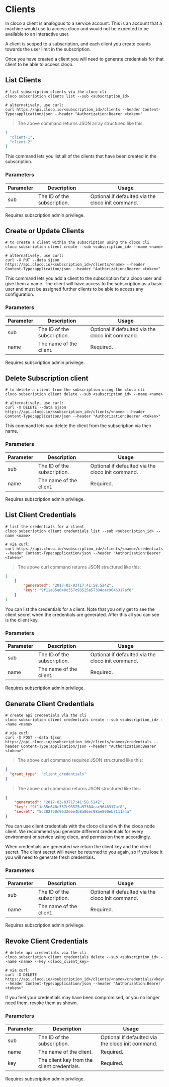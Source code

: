# Clients

In cloco a client is analogous to a service account.  This is an account that a machine would use to access cloco and would not be expected to be available to an interactive user.

A client is scoped to a subscription, and each client you create counts towards the user limit in the subscription.

Once you have created a client you will need to generate credentials for that client to be able to access cloco.

## List Clients

```shell
# list subscription clients via the cloco cli
cloco subscription clients list --sub <subscription_id>

# alternatively, use curl:
curl https://api.cloco.io/<subscription_id>/clients --header Content-Type:application/json --header "Authorization:Bearer <token>"
```

> The above command returns JSON array structured like this:

```json
[
  "client-1",
  "client-2"
]
```

This command lets you list all of the clients that have been created in the subscription.

### Parameters

Parameter | Description | Usage
--------- | ----------- | -----
sub | The ID of the subscription. | Optional if defaulted via the cloco init command.

<aside class="notice">
Requires subscription admin privilege.
</aside>

## Create or Update Clients

```shell
# to create a client within the subscription using the cloco cli
cloco subscription client create --sub <subscription_id> --name <name>

# alternatively, use curl:
curl -X PUT --data $json https://api.cloco.io/<subscription_id>/clients/<name> --header Content-Type:application/json --header "Authorization:Bearer <token>"
```

This command lets you add a client to the subscription for a cloco user and give them a name.  The client will have access to the subscription as a basic user and must be assigned further clients to be able to access any configuration.

### Parameters

Parameter | Description | Usage
--------- | ----------- | -----
sub | The ID of the subscription. | Optional if defaulted via the cloco init command.
name | The name of the client. | Required.

<aside class="notice">
Requires subscription admin privilege.
</aside>

## Delete Subscription client

```shell
# to delete a client from the subscription using the cloco cli
cloco subscription client delete --sub <subscription_id> --name <name>

# alternatively, use curl:
curl -X DELETE --data $json https://api.cloco.io/<subscription_id>/clients/<name> --header Content-Type:application/json --header "Authorization:Bearer <token>"
```

This command lets you delete the client from the subscription via their name.  

### Parameters

Parameter | Description | Usage
--------- | ----------- | -----
sub | The ID of the subscription. | Optional if defaulted via the cloco init command.
name | The name of the client. | Required.

<aside class="notice">
Requires subscription admin privilege.
</aside>

## List Client Credentials

```shell
# list the credentials for a client
cloco subscription client credentials list --sub <subscription_id> --name <name>

# via curl:
curl https://api.cloco.io/<subscription_id>/clients/<name>/credentials  --header Content-Type:application/json --header "Authorization:Bearer <token>"
```

> The above curl command returns JSON structured like this:

```json
[
    {
        "generated": "2017-03-03T17:41:58.524Z",
        "key": "9f11a85e648c357c93525a57304cac9646317af8"
    }
]
```

You can list the credentials for a client.  Note that you only get to see the client secret when the credentials are generated.  After this all you can see is the client key.

### Parameters

Parameter | Description | Usage
--------- | ----------- | -----
sub | The ID of the subscription. | Optional if defaulted via the cloco init command.
name | The name of the client. | Required.

<aside class="notice">
Requires subscription admin privilege.
</aside>

## Generate Client Credentials

```shell
# create api credentials vla the cli
cloco subscription client credentials create --sub <subscription_id> --name <name>

# via curl:
curl -X POST --data $json https://api.cloco.io/<subscription_id>/clients/<name>/credentials --header Content-Type:application/json --header "Authorization:Bearer <token>"
```

> The above curl command requires JSON structured like this:

```json
{
  "grant_type": "client_credentials"
}
```

> The above curl command returns JSON structured like this:

```json
{
    "generated": "2017-03-03T17:41:58.524Z",
    "key": "9f11a85e648c357c93525a57304cac9646317af8",
    "secret": "5c382f50c9632eee4b8a86ec98ae800eb7111a4a"
}
```

You can use client credentials with the cloco cli and with the cloco node client.  We recommend you generate different credentials for every environment or service using cloco, and permission them accordingly.  

When credentials are generated we return the client key and the client secret.  The client secret will never be returned to you again, so if you lose it you will need to generate fresh credentials.

### Parameters

Parameter | Description | Usage
--------- | ----------- | -----
sub | The ID of the subscription. | Optional if defaulted via the cloco init command.
name | The name of the client. | Required.

<aside class="notice">
Requires subscription admin privilege.
</aside>

## Revoke Client Credentials

```shell
# delete api credentials via the cli
cloco subscription client credentials delete --sub <subscription_id> --name <name> --key <cloco_client_key>

# via curl:
curl -X DELETE https://api.cloco.io/<subscription_id>/clients/<name>/credentials/<key> --header Content-Type:application/json --header "Authorization:Bearer <token>"
```

If you feel your credentials may have been compromised, or you no longer need them, revoke them as shown.

### Parameters

Parameter | Description | Usage
--------- | ----------- | -----
sub | The ID of the subscription. | Optional if defaulted via the cloco init command.
name | The name of the client. | Required.
key | The client key from the client credentials. | Required.

<aside class="notice">
Requires subscription admin privilege.
</aside>
